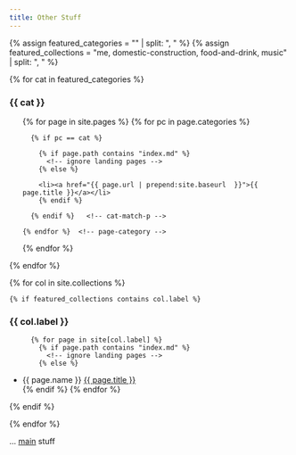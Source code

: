 ```yaml
---
title: Other Stuff
---
```


{% assign featured_categories = "" | split: ", "  %}
{% assign featured_collections = "me, domestic-construction, food-and-drink, music" | split: ", "  %}

{% for cat in featured_categories %}<!-- use site.page-categories instead for all categories defined in config -->

### {{ cat }}

<ul>
  {% for page in site.pages %}
    {% for pc in page.categories %}
    
      {% if pc == cat %}
      
        {% if page.path contains "index.md" %}
          <!-- ignore landing pages -->
        {% else %}

        <li><a href="{{ page.url | prepend:site.baseurl  }}">{{ page.title }}</a></li>
        {% endif %}

      {% endif %}   <!-- cat-match-p -->

    {% endfor %}  <!-- page-category -->

{% endfor %} <!-- page -->

</ul>

{% endfor %} <!-- cat -->

{% for col in site.collections %}

    {% if featured_collections contains col.label %}

### {{ col.label }}

<ul>

      {% for page in site[col.label] %}
        {% if page.path contains "index.md" %}
          <!-- ignore landing pages -->
        {% else %}

  <li>{{ page.name }} <a href="{{ page.url | prepend:site.baseurl  }}">{{ page.title }}</a></li>
        {% endif %}
      {% endfor %}

</ul>
    {% endif %}

{% endfor %} <!-- col -->

... <a href='{{ "/" | prepend:site.baseurl  }}'>main</a> stuff
